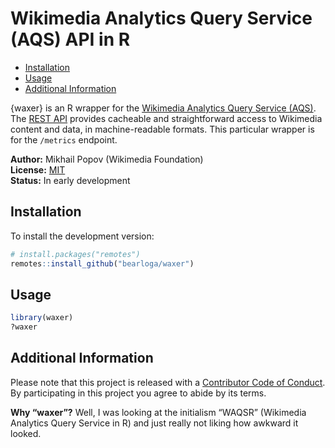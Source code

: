 Wikimedia Analytics Query Service (AQS) API in R
================

  - [Installation](#installation)
  - [Usage](#usage)
  - [Additional Information](#additional-information)

{waxer} is an R wrapper for the [Wikimedia Analytics Query Service
(AQS)](https://www.mediawiki.org/wiki/Wikidata_query_service). The [REST
API](https://wikimedia.org/api/rest_v1/) provides cacheable and
straightforward access to Wikimedia content and data, in
machine-readable formats. This particular wrapper is for the `/metrics`
endpoint.

**Author:** Mikhail Popov (Wikimedia Foundation)<br/> **License:**
[MIT](http://opensource.org/licenses/MIT)<br/> **Status:** In early
development

## Installation

To install the development version:

``` r
# install.packages("remotes")
remotes::install_github("bearloga/waxer")
```

## Usage

``` r
library(waxer)
?waxer
```

## Additional Information

Please note that this project is released with a [Contributor Code of
Conduct](CONDUCT.md). By participating in this project you agree to
abide by its terms.

**Why “waxer”?** Well, I was looking at the initialism “WAQSR”
(Wikimedia Analytics Query Service in R) and just really not liking how
awkward it looked.
